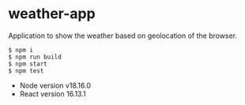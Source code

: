 # weather-app

Application to show the weather based on geolocation of the browser.

```
$ npm i 
$ npm run build
$ npm start 
$ npm test
```

- Node version v18.16.0
- React version 16.13.1